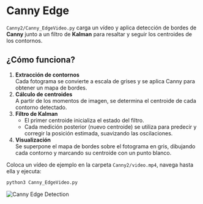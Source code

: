 # Canny Edge

<code>Canny2/Canny_EdgeVideo.py</code> carga un vídeo y aplica detección de bordes de **Canny** junto a un filtro de **Kalman** para resaltar y seguir los centroides de los contornos.

## ¿Cómo funciona?

1. **Extracción de contornos**  
   Cada fotograma se convierte a escala de grises y se aplica Canny para obtener un mapa de bordes.  
2. **Cálculo de centroides**  
   A partir de los momentos de imagen, se determina el centroide de cada contorno detectado.  
3. **Filtro de Kalman**  
   - El primer centroide inicializa el estado del filtro.  
   - Cada medición posterior (nuevo centroide) se utiliza para predecir y corregir la posición estimada, suavizando las oscilaciones.  
4. **Visualización**  
   Se superpone el mapa de bordes sobre el fotograma en gris, dibujando cada contorno y marcando su centroide con un punto blanco.

Coloca un vídeo de ejemplo en la carpeta <code>Canny2/video.mp4</code>, navega hasta ella y ejecuta:

```bash
python3 Canny_EdgeVideo.py
```

![Canny Edge Detection](https://github.com/user-attachments/assets/2443e45b-8fff-40ce-a46f-21987da4b759)
